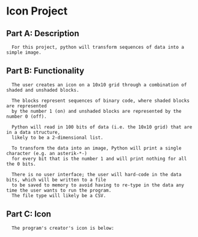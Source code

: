 # Icon Project 

## Part A: Description

      For this project, python will transform sequences of data into a simple image. 
      
## Part B: Functionality 

      The user creates an icon on a 10x10 grid through a combination of shaded and unshaded blocks. 
      
      The blocks represent sequences of binary code, where shaded blocks are represented
      by the number 1 (on) and unshaded blocks are represented by the number 0 (off). 
      
      Python will read in 100 bits of data (i.e. the 10x10 grid) that are in a data structure, 
      likely to be a 2-dimensional list. 
      
      To transform the data into an image, Python will print a single character (e.g. an asterik-*-)
      for every bit that is the number 1 and will print nothing for all the 0 bits. 
      
      There is no user interface; the user will hard-code in the data bits, which will be written to a file
      to be saved to memory to avoid having to re-type in the data any time the user wants to run the program. 
      The file type will likely be a CSV. 
      
 ## Part C: Icon
      
      The program's creator's icon is below: 
      
      
      
